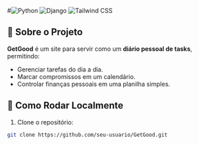 #![Python](https://img.shields.io/badge/Python-3776AB?style=for-the-badge&logo=python&logoColor=white)
![Django](https://img.shields.io/badge/Django-092E20?style=for-the-badge&logo=django&logoColor=white)
![Tailwind CSS](https://img.shields.io/badge/Tailwind_CSS-06B6D4?style=for-the-badge&logo=tailwind-css&logoColor=white)

## 📖 Sobre o Projeto
**GetGood** é um site para servir como um **diário pessoal de tasks**, permitindo:  
- Gerenciar tarefas do dia a dia.  
- Marcar compromissos em um calendário.  
- Controlar finanças pessoais em uma planilha simples.  

## 🚀 Como Rodar Localmente
1. Clone o repositório:  
```bash
git clone https://github.com/seu-usuario/GetGood.git
